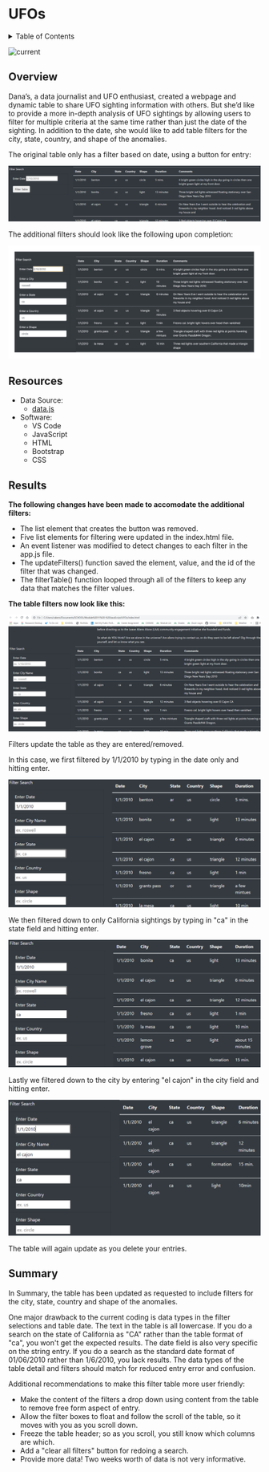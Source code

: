 # UFOs

<details><summary>Table of Contents</summary>
<p>

1. [Overview](https://github.com/catsdata/UFOs#overview)
2. [Resources](https://github.com/catsdata/UFOs#resources)
3. [Results](https://github.com/catsdata/UFOs#results)
4. [Summary](https://github.com/catsdata/UFOs#summary)

</p>
</details>

![current](https://github.com/catsdata/UFOs/blob/main/static/images/nasa.PNG)

## Overview

Dana’s, a data journalist and UFO enthusiast, created a webpage and dynamic table to share UFO sighting information with others.  But she’d like to provide a more in-depth analysis of UFO sightings by allowing users to filter for multiple criteria at the same time rather than just the date of the sighting. In addition to the date, she would like to add table filters for the city, state, country, and shape of the anomalies.  

The original table only has a filter based on date, using a button for entry:

![current](https://github.com/catsdata/UFOs/blob/main/static/images/original.PNG)

The additional filters should look like the following upon completion:

![current](https://github.com/catsdata/UFOs/blob/main/static/images/challenge_example.png)


## Resources

- Data Source:
  - [data.js](https://github.com/catsdata/UFOs/blob/main/static/js/data.js)
- Software:
  - VS Code
  - JavaScript
  - HTML
  - Bootstrap
  - CSS      

## Results

**The following changes have been made to accomodate the additional filters:**
- The list element that creates the button was removed.
- Five list elements for filtering were updated in the index.html file.
- An event listener was modified to detect changes to each filter in the app.js file.
- The updateFilters() function saved the element, value, and the id of the filter that was changed.
- The filterTable() function looped through all of the filters to keep any data that matches the filter values. 

**The table filters now look like this:**

![completed](https://github.com/catsdata/UFOs/blob/main/static/images/completed_challenge.PNG)

Filters update the table as they are entered/removed.

In this case, we first filtered by 1/1/2010 by typing in the date only and hitting enter.

![completed](https://github.com/catsdata/UFOs/blob/main/static/images/single.PNG)

We then filtered down to only California sightings by typing in "ca" in the state field and hitting enter.

![completed](https://github.com/catsdata/UFOs/blob/main/static/images/double.PNG)

Lastly we filtered down to the city by entering "el cajon" in the city field and hitting enter.

![completed](https://github.com/catsdata/UFOs/blob/main/static/images/triple.PNG)

The table will again update as you delete your entries.


## Summary

In Summary, the table has been updated as requested to include filters for the city, state, country and shape of the anomalies.  

One major drawback to the current coding is data types in the filter selections and table date.  The text in the table is all lowercase.  If you do a search on the state of California as "CA" rather than the table format of "ca", you won't get the expected results.  The date field is also very specific on the string entry.  If you do a search as the standard date format of 01/06/2010 rather than 1/6/2010, you lack results.   The data types of the table detail and filters should match for reduced entry error and confusion.

Additional recommendations to make this filter table more user friendly:
- Make the content of the filters a drop down using content from the table to remove free form aspect of entry.
- Allow the filter boxes to float and follow the scroll of the table, so it moves with you as you scroll down.
- Freeze the table header; so as you scroll, you still know which columns are which.
- Add a "clear all filters" button for redoing a search.
- Provide more data!  Two weeks worth of data is not very informative.
